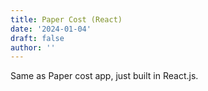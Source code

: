 ```yaml
---
title: Paper Cost (React)
date: '2024-01-04'
draft: false
author: ''
---
```


Same as Paper cost app, just built in React.js.
